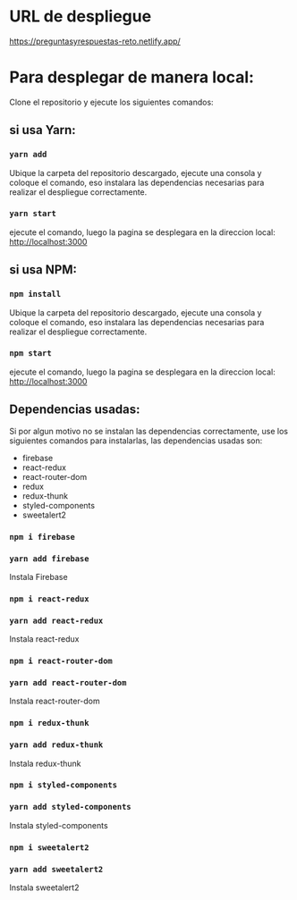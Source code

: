 # URL de despliegue

https://preguntasyrespuestas-reto.netlify.app/

# Para desplegar de manera local:

Clone el repositorio y ejecute los siguientes comandos:

## si usa Yarn:

### `yarn add`

Ubique la carpeta del repositorio descargado, ejecute una consola y coloque el comando, eso instalara las dependencias necesarias para realizar el despliegue correctamente.

### `yarn start`

ejecute el comando, luego la pagina se desplegara en la direccion local: [http://localhost:3000](http://localhost:3000) 

## si usa NPM:

### `npm install`

Ubique la carpeta del repositorio descargado, ejecute una consola y coloque el comando, eso instalara las dependencias necesarias para realizar el despliegue correctamente.

### `npm start`

ejecute el comando, luego la pagina se desplegara en la direccion local: [http://localhost:3000](http://localhost:3000) 

## Dependencias usadas:

Si por algun motivo no se instalan las dependencias correctamente, use los siguientes comandos para instalarlas, las dependencias usadas son:

- firebase
- react-redux
- react-router-dom
- redux
- redux-thunk
- styled-components
- sweetalert2

### `npm i firebase` 
### `yarn add firebase` 

Instala Firebase

### `npm i react-redux` 
### `yarn add react-redux` 

Instala react-redux

### `npm i react-router-dom` 
### `yarn add react-router-dom` 

Instala react-router-dom

### `npm i redux-thunk` 
### `yarn add redux-thunk` 

Instala redux-thunk

### `npm i styled-components` 
### `yarn add styled-components` 

Instala styled-components

### `npm i sweetalert2` 
### `yarn add sweetalert2` 

Instala sweetalert2



